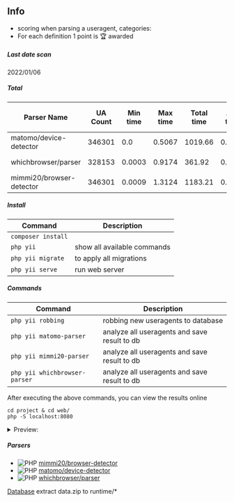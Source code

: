 Info
---
* scoring when parsing a useragent, categories:
* For each definition 1 point is 🏆 awarded

##### Last date scan
2022/01/06
##### Total
| Parser Name | UA Count | Min time | Max time | Total time | Avg time | Min memory | Max memory | Total memory | Avg memory | Bots | Bot uniques | OS | OS versions | Client types | Client names | Client versions | Engine names | Engine versions | Device types | Brand names | Model names | Model unique names
| ---- | ---- | ---- | ---- | ---- | ---- | ---- | ---- | ---- | ---- | ---- | ---- | ---- | ---- | ---- | ---- | ---- | ---- | ---- | ---- | ---- | ---- | ---- |
|matomo/device-detector| 346301| 0.0| 0.5067| 1019.66| 0.0029| 96 byte| 6.24 Mb| 72.74 Mb| 220.25 byte| 2854| 356| 343447 (99.18%)| 343447 (99.18%)| 343447 (99.18%)| 343447 (99.18%)| 343447 (99.18%)| 274733 (79.33%)| 274733 (79.33%)| 343447 (99.18%)| 343447 (99.18%)| 343447 (99.18%)| 24900 (7.19%)
|whichbrowser/parser| 328153| 0.0003| 0.9174| 361.92| 0.0011| 96 byte| 10.2 Mb| 524.38 Mb| 1.64 Kb| 2948| 274| 320209 (97.58%)| 320209 (97.58%)| 325205 (99.1%)| 325205 (99.1%)| 325205 (99.1%)| 325205 (99.1%)| 325205 (99.1%)| 328153 (100%)| 325205 (99.1%)| 325205 (99.1%)| 32690 (9.96%)
|mimmi20/browser-detector| 346301| 0.0009| 1.3124| 1183.21| 0.0034| 96 byte| 4.79 Mb| 2.8 Gb| 8.48 Kb| 4057| 685| 342244 (98.83%)| 342244 (98.83%)| 342244 (98.83%)| 342244 (98.83%)| 342244 (98.83%)| 342244 (98.83%)| 342244 (98.83%)| 342244 (98.83%)| 342244 (98.83%)| 342244 (98.83%)| 15998 (4.62%)


##### Install 
| Command | Description |
| --- | --- |
| `composer install` |     |
| `php yii` | show all available commands  |
| `php yii migrate` | to apply all migrations | 
| `php yii serve` | run web server | 
 
##### Commands  

| Command | Description |
| --- | --- |
| `php yii robbing` | robbing new useragents to database |
| `php yii matomo-parser` | analyze all useragents and save result to db |
| `php yii mimmi20-parser`| analyze all useragents and save result to db |
| `php yii whichbrowser-parser` | analyze all useragents and save result to db |

After executing the above commands, you can view the results online
```
cd project & cd web/
php -S localhost:8080
```

<details>
<summary>Preview:</summary>
 
![image](https://user-images.githubusercontent.com/1337066/147969697-4710707d-0ef5-49c9-be96-df03f87fe741.png)
 
</details>

##### Parsers

* ![PHP](https://img.shields.io/badge/php-%23777BB4.svg?style=for-the-badge&logo=php&logoColor=white) [mimmi20/browser-detector](https://github.com/mimmi20/browser-detector)
* ![PHP](https://img.shields.io/badge/php-%23777BB4.svg?style=for-the-badge&logo=php&logoColor=white) [matomo/device-detector](https://github.com/matomo-org/device-detector)
* ![PHP](https://img.shields.io/badge/php-%23777BB4.svg?style=for-the-badge&logo=php&logoColor=white) [whichbrowser/parser](https://github.com/WhichBrowser/Parser-PHP)


[Database](https://drive.google.com/file/d/1OxqFXft5W_buBAhzLXJOrOy2rESUxHg6/view?usp=sharing) extract data.zip to runtime/*